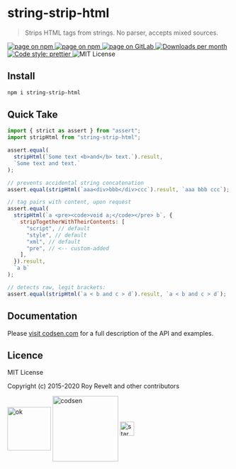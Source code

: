 # string-strip-html

> Strips HTML tags from strings. No parser, accepts mixed sources.

<div class="package-badges">
  <a href="https://www.npmjs.com/package/string-strip-html" rel="nofollow noreferrer noopener">
    <img src="https://img.shields.io/badge/-npm-blue?style=flat-square" alt="page on npm">
  </a>
  <a href="https://codsen.com/os/string-strip-html" rel="nofollow noreferrer noopener">
    <img src="https://img.shields.io/badge/-Codsen-blue?style=flat-square" alt="page on npm">
  </a>
  <a href="https://gitlab.com/codsen/codsen/tree/master/packages/string-strip-html" rel="nofollow noreferrer noopener">
    <img src="https://img.shields.io/badge/-GitLab-blue?style=flat-square" alt="page on GitLab">
  </a>
  <a href="https://npmcharts.com/compare/string-strip-html?interval=30" rel="nofollow noreferrer noopener" target="_blank">
    <img src="https://img.shields.io/npm/dm/string-strip-html.svg?style=flat-square" alt="Downloads per month">
  </a>
  <a href="https://prettier.io" rel="nofollow noreferrer noopener" target="_blank">
    <img src="https://img.shields.io/badge/code_style-prettier-brightgreen.svg?style=flat-square" alt="Code style: prettier">
  </a>
  <img src="https://img.shields.io/badge/licence-MIT-brightgreen.svg?style=flat-square" alt="MIT License">
</div>

## Install

```bash
npm i string-strip-html
```

## Quick Take

```js
import { strict as assert } from "assert";
import stripHtml from "string-strip-html";

assert.equal(
  stripHtml(`Some text <b>and</b> text.`).result,
  `Some text and text.`
);

// prevents accidental string concatenation
assert.equal(stripHtml(`aaa<div>bbb</div>ccc`).result, `aaa bbb ccc`);

// tag pairs with content, upon request
assert.equal(
  stripHtml(`a <pre><code>void a;</code></pre> b`, {
    stripTogetherWithTheirContents: [
      "script", // default
      "style", // default
      "xml", // default
      "pre", // <-- custom-added
    ],
  }).result,
  `a b`
);

// detects raw, legit brackets:
assert.equal(stripHtml(`a < b and c > d`).result, `a < b and c > d`);
```

## Documentation

Please [visit codsen.com](https://codsen.com/os/string-strip-html/) for a full description of the API and examples.

## Licence

MIT License

Copyright (c) 2015-2020 Roy Revelt and other contributors

<img src="https://codsen.com/images/png-codsen-ok.png" width="98" alt="ok" align="center"> <img src="https://codsen.com/images/png-codsen-1.png" width="148" alt="codsen" align="center"> <img src="https://codsen.com/images/png-codsen-star-small.png" width="32" alt="star" align="center">
